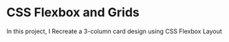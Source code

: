 # CSS Flexbox and Grids

In this project, I Recreate a 3-column card design using CSS Flexbox Layout
